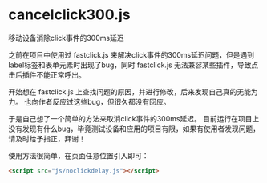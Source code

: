 ﻿# cancelclick300.js
移动设备消除click事件的300ms延迟

之前在项目中使用过 fastclick.js 来解决click事件的300ms延迟问题，但是遇到label标签和表单元素时出现了bug，同时 fastclick.js 无法兼容某些插件，导致点击后插件不能正常呼出。

开始想在 fastclick.js 上查找问题的原因，并进行修改，后来发现自己真的无能为力。
也向作者反应过这些bug，但很久都没有回应。

于是自己想了一个简单的方法来取消click事件的300ms延迟。
目前运行在项目上没有发现有什么bug，毕竟测试设备和应用的项目有限，如果有使用者发现问题，请及时给予指正，拜谢！

使用方法很简单，在页面任意位置引入即可：
```html
<script src="js/noclickdelay.js"></script>
```


